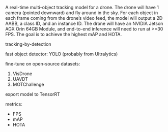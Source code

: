 A real-time multi-object tracking model for a drone. The drone will have 1 camera (pointed downward) and fly around in the sky. For each object in each frame coming from the drone’s video feed, the model will output a 2D AABB, a class ID, and an instance ID. The drone will have an NVIDIA Jetson AGX Orin 64GB Module, and end-to-end inference will need to run at >=30 FPS. The goal is to achieve the highest mAP and HOTA.

tracking-by-detection

fast object detector: YOLO (probably from Ultralytics)

fine-tune on open-source datasets:
1. VisDrone
2. UAVDT
3. MOTChallenge

export model to TensorRT

metrics:
- FPS
- mAP
- HOTA
